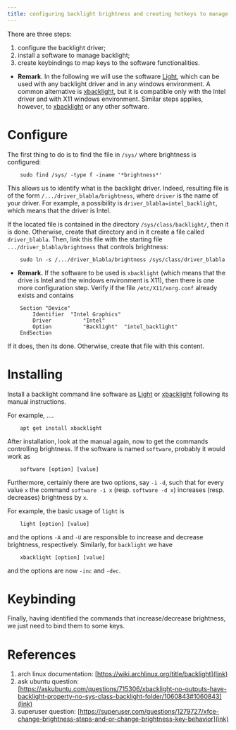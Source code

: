 ```yaml
---
title: configuring backlight brightness and creating hotkeys to manage it
---
```


There are three steps:

1. configure the backlight driver;
2. install a software to manage backlight;
3. create keybindings to map keys to the software functionalities.

* **Remark**. In the following we will use the software [Light](https://github.com/haikarainen/light), which can be used with any backlight driver and in any windows environment. A common alternative is [xbacklight](https://github.com/tcatm/xbacklight), but it is compatible only with the Intel driver and with X11 windows environment. Similar steps applies, however, to [xbacklight](https://github.com/tcatm/xbacklight) or any other software. 

# Configure

The first thing to do is to find the file in `/sys/` where brightness is configured:

```
    sudo find /sys/ -type f -iname '*brightness*'

```

This allows us to identify what is the backlight driver. Indeed, resulting file is of the form  `/.../driver_blabla/brightness`, where `driver` is the name of your driver. For example, a possibility is `driver_blabla=intel_backlight`, which means that the driver is Intel.

If the located file is contained in the directory `/sys/class/backlight/`, then it is done. Otherwise, create that directory and in it create a file called `driver_blabla`. Then, link this file with the starting file `.../driver_blabla/brightness` that controls brightness:

```
    sudo ln -s /.../driver_blabla/brightness /sys/class/driver_blabla

```

* **Remark.** If the software to be used is `xbacklight` (which means that the drive is Intel and the windows environment is X11), then there is one more configuration step. Verify if the file `/etc/X11/xorg.conf` already exists and contains 
```
    Section "Device"
        Identifier  "Intel Graphics" 
        Driver          "Intel"
        Option          "Backlight"  "intel_backlight"
    EndSection
```
If it does, then its done. Otherwise, create that file with this content.

# Installing 

Install a backlight command line software as [Light](https://github.com/haikarainen/light) or [xbacklight](https://github.com/tcatm/xbacklight) following its manual instructions.

For example, ....

```
    apt get install xbacklight

```

After installation, look at the manual again, now to get the commands controlling brightness. If the software is named `software`, probably it would work as

```
    software [option] [value]
```

Furthermore, certainly there are two options, say `-i` `-d`, such that for every value `x` the command `software -i x` (resp. `software -d x`) increases (resp. decreases) brightness by `x`. 

For example, the basic usage of `light` is 

```
    light [option] [value]

```
and the options `-A` and `-U` are responsible to increase and decrease brightness, respectively. Similarly, for `backlight` we have

```
    xbacklight [option] [value]

```

and the options are now `-inc` and `-dec`.

# Keybinding

Finally, having identified the commands that increase/decrease brightness, we just need to bind them to some keys. 


# References
1. arch linux documentation: [https://wiki.archlinux.org/title/backlight](link)
2. ask ubuntu question: [https://askubuntu.com/questions/715306/xbacklight-no-outputs-have-backlight-property-no-sys-class-backlight-folder/1060843#1060843](link)
3. superuser question: [https://superuser.com/questions/1279727/xfce-change-brightness-steps-and-or-change-brightness-key-behavior](ink)

